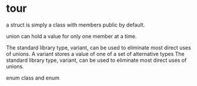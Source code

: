 # tour

a struct is simply a class with members public by default.

union can hold a value for only one member at a time.

The standard library type, variant, can be used to eliminate most direct uses of unions. A variant stores a value of one of a set of alternative types The standard library type, variant, can be used to eliminate most direct uses of unions.

enum class and enum